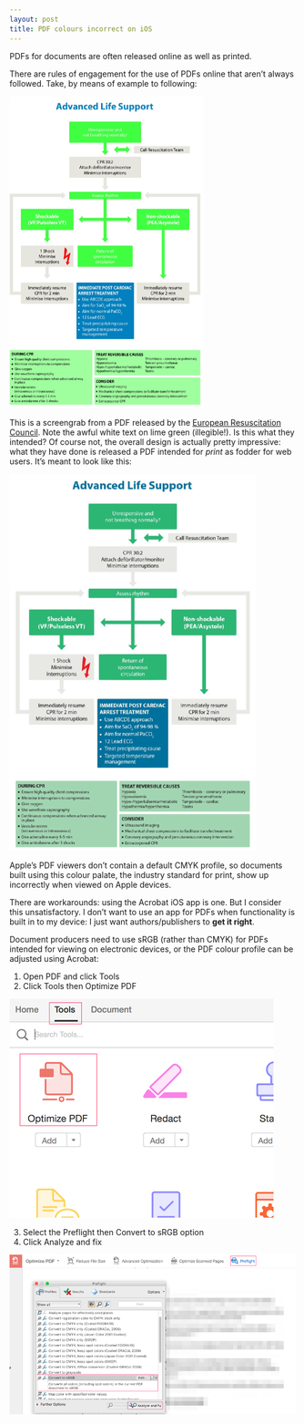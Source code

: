 ```yaml
---
layout: post
title: PDF colours incorrect on iOS
---
```

PDFs for documents are often released online as well as printed.

There are rules of engagement for the use of PDFs online that aren’t always followed.  Take, by means of example to following:

![urgh](/img/Screenshot_20_10_2015__22_00.png)

This is a screengrab from a PDF released by the [European Resuscitation Council](https://www.erc.edu/).  Note the awful white text on lime green (illegible!).  Is this what they intended?  Of course not, the overall design is actually pretty impressive: what they have done is released a PDF intended for _print_ as fodder for web users.  It’s meant to look like this:

![ah](/img/Screenshot_20_10_2015__22_01.png)

Apple’s PDF viewers don’t contain a default CMYK profile, so documents built using this colour palate, the industry standard for print, show up incorrectly when viewed on Apple devices.

There are workarounds: using the Acrobat iOS app is one.  But I consider this unsatisfactory.  I don’t want to use an app for PDFs when functionality is built in to my device: I just want authors/publishers to **get it right**.

Document producers need to use sRGB (rather than CMYK) for PDFs intended for viewing on electronic devices, or the PDF colour profile can be adjusted using Acrobat:

1. Open PDF and click Tools
2. Click Tools then Optimize PDF

![screenshot1](/img/JointWelfareStatementRGB_pdf1.png)

3. Select the Preflight then Convert to sRGB option
4. Click Analyze and fix

![screenshot2](/img/Preflight_and_JointWelfareStatementRGB_pdf.png)
